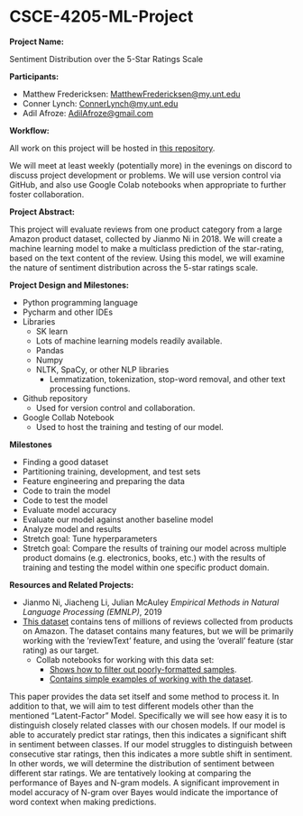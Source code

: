# CSCE-4205-ML-Project

**Project Name:**

Sentiment Distribution over the 5-Star Ratings Scale

**Participants:**

- Matthew Fredericksen: [MatthewFredericksen@my.unt.edu](mailto:MatthewFredericksen@my.unt.edu)
- Conner Lynch: ConnerLynch@my.unt.edu
- Adil Afroze: AdilAfroze@gmail.com

**Workflow:**

All work on this project will be hosted in [this repository](https://github.com/mattfredericksen/CSCE-4205-ML-Project).

We will meet at least weekly (potentially more) in the evenings on discord to discuss
project development or problems. We will use version control via GitHub, and also use
Google Colab notebooks when appropriate to further foster collaboration.

**Project Abstract:**

This project will evaluate reviews from one product category from a large Amazon
product dataset, collected by Jianmo Ni in 2018. We will create a machine learning
model to make a multiclass prediction of the star-rating, based on the text content of the
review. Using this model, we will examine the nature of sentiment distribution across the
5-star ratings scale.

**Project Design and Milestones:**

- Python programming language
- Pycharm and other IDEs
- Libraries
  - SK learn
  - Lots of machine learning models readily available.
  - Pandas
  - Numpy
  - NLTK, SpaCy, or other NLP libraries
    - Lemmatization, tokenization, stop-word removal, and other text
processing functions.
-  Github repository
    - Used for version control and collaboration.
- Google Collab Notebook
  - Used to host the training and testing of our model.


**Milestones**

- Finding a good dataset
- Partitioning training, development, and test sets
- Feature engineering and preparing the data
- Code to train the model
- Code to test the model
- Evaluate model accuracy
- Evaluate our model against another baseline model
- Analyze model and results
- Stretch goal: Tune hyperparameters
- Stretch goal: Compare the results of training our model across multiple product
domains (e.g. electronics, books, etc.) with the results of training and testing the
model within one specific product domain.

**Resources and Related Projects:**

- Jianmo Ni, Jiacheng Li, Julian McAuley
    _Empirical Methods in Natural Language Processing (EMNLP)_, 2019  
- [This dataset](https://nijianmo.github.io/amazon/index.html) contains tens of millions of reviews collected from
    products on Amazon. The dataset contains many features, but
    we will be primarily working with the ‘reviewText’ feature, and
    using the ‘overall’ feature (star rating) as our target.  
  - Collab notebooks for working with this data set:  
    - [Shows how to filter out poorly-formatted samples](https://colab.research.google.com/drive/1Zv6MARGQcrBbLHyjPVVMZVnRWsRnVMpV).  
    - [Contains simple examples of working with the dataset](https://colab.research.google.com/drive/12r4KJVbNqjjhiZ6aeiaG809x-Tg5fm8?usp=sharing).

This paper provides the data set itself and some method to process it. In
addition to that, we will aim to test different models other than the
mentioned “Latent-Factor” Model. Specifically we will see how easy it is to
distinguish closely related classes with our chosen models. If our model is
able to accurately predict star ratings, then this indicates a significant shift
in sentiment between classes. If our model struggles to distinguish between
consecutive star ratings, then this indicates a more subtle shift in sentiment.
In other words, we will determine the distribution of sentiment between
different star ratings. We are tentatively looking at comparing the
performance of Bayes and N-gram models. A significant improvement in
model accuracy of N-gram over Bayes would indicate the importance of word
context when making predictions.

